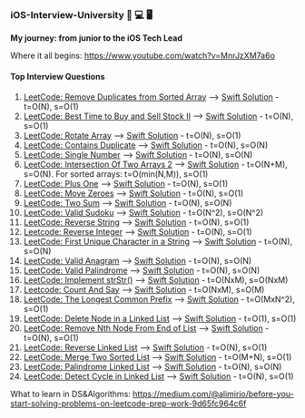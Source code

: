 


### iOS-Interview-University  📲 💻 🖥
**My journey: from junior to the iOS Tech Lead**

Where it all begins: https://www.youtube.com/watch?v=MnrJzXM7a6o

#### Top Interview Questions
1. [LeetCode: Remove Duplicates from Sorted Array](https://leetcode.com/explore/interview/card/top-interview-questions-easy/92/array/727/) --> [Swift Solution](https://github.com/burhanaras/iOS-Interview-University/blob/main/Top%20Interview%20Questions/001_Remove%20Duplicates%20from%20Sorted%20Array.playground/Contents.swift) - t=O(N), s=O(1)
2. [LeetCode: Best Time to Buy and Sell Stock II](https://leetcode.com/explore/interview/card/top-interview-questions-easy/92/array/564/) --> [Swift Solution](https://github.com/burhanaras/iOS-Interview-University/blob/main/Top%20Interview%20Questions/002_Best%20Time%20to%20Buy%20and%20Sell%20Stock%20II.playground/Contents.swift) - t=O(N), s=O(1)
3. [LeetCode: Rotate Array](https://leetcode.com/explore/interview/card/top-interview-questions-easy/92/array/646/) --> [Swift Solution](https://github.com/burhanaras/iOS-Interview-University/blob/main/Top%20Interview%20Questions/003_Rotate%20Array%20%20.playground/Contents.swift) - t=O(N), s=O(1)
4. [LeetCode: Contains Duplicate](https://leetcode.com/explore/interview/card/top-interview-questions-easy/92/array/578/) --> [Swift Solution](https://github.com/burhanaras/iOS-Interview-University/blob/main/Top%20Interview%20Questions/004_Contains%20Duplicate.playground/Contents.swift) - t=O(N), s=O(N)
5. [LeetCode: Single Number](https://leetcode.com/explore/interview/card/top-interview-questions-easy/92/array/549/) --> [Swift Solution](https://github.com/burhanaras/iOS-Interview-University/blob/main/Top%20Interview%20Questions/005_Single%20Number.playground/Contents.swift) - t=O(N), s=O(N)
6. [LeetCode: Intersection Of Two Arrays 2](https://leetcode.com/explore/interview/card/top-interview-questions-easy/92/array/674/) --> [Swift Solution](https://github.com/burhanaras/iOS-Interview-University/blob/main/Top%20Interview%20Questions/006_Intersection%20Of%20Two%20Arrays%202.playground/Contents.swift) - t=O(N+M), s=O(N). For sorted arrays: t=O(min(N,M)), s=O(1)
7. [LeetCode: Plus One](https://leetcode.com/explore/interview/card/top-interview-questions-easy/92/array/559/) --> [Swift Solution](https://github.com/burhanaras/iOS-Interview-University/blob/main/Top%20Interview%20Questions/007_Plus%20One.playground/Contents.swift) - t=O(N), s=O(1)
8. [LeetCode: Move Zeroes](https://leetcode.com/explore/interview/card/top-interview-questions-easy/92/array/567/) --> [Swift Solution](https://github.com/burhanaras/iOS-Interview-University/blob/main/Top%20Interview%20Questions/008_Move_Zeroes.playground/Contents.swift) - t=O(N), s=O(1)
9. [LeetCode: Two Sum](https://leetcode.com/explore/interview/card/top-interview-questions-easy/92/array/546/) --> [Swift Solution](https://github.com/burhanaras/iOS-Interview-University/blob/main/Top%20Interview%20Questions/009_Two%20Sum.playground/Contents.swift) - t=O(N), s=O(N)
10. [LeetCode: Valid Sudoku](https://leetcode.com/explore/featured/card/top-interview-questions-easy/92/array/769/) --> [Swift Solution](https://github.com/burhanaras/iOS-Interview-University/blob/main/Top%20Interview%20Questions/010_Valid%20Sudoku.playground/Contents.swift) - t=O(N^2), s=O(N^2)
11. [LeetCode: Reverse String](https://leetcode.com/explore/featured/card/top-interview-questions-easy/127/strings/879/) --> [Swift Solution](https://github.com/burhanaras/iOS-Interview-University/blob/main/Top%20Interview%20Questions/011_Reverse_String.playground/Contents.swift) - t=O(N), s=O(1)
12. [Leetcode: Reverse Integer](https://leetcode.com/explore/featured/card/top-interview-questions-easy/127/strings/880/) --> [Swift Solution](https://github.com/burhanaras/iOS-Interview-University/blob/main/Top%20Interview%20Questions/012_Reverse_Integer.playground/Contents.swift) - t=O(N), s=O(1)
13. [LeetCode: First Unique Character in a String](https://leetcode.com/explore/featured/card/top-interview-questions-easy/127/strings/881/) --> [Swift Solution](https://github.com/burhanaras/iOS-Interview-University/blob/main/Top%20Interview%20Questions/013_First_Unique_Character.playground/Contents.swift) - t=O(N), s=O(N)
14. [LeetCode: Valid Anagram](https://leetcode.com/explore/featured/card/top-interview-questions-easy/127/strings/882/) --> [Swift Solution](https://github.com/burhanaras/iOS-Interview-University/blob/main/Top%20Interview%20Questions/014_Valid_Anagram.playground/Contents.swift) - t=O(N), s=O(N)
15. [LeetCode: Valid Palindrome](https://leetcode.com/explore/featured/card/top-interview-questions-easy/127/strings/883/) --> [Swift Solution](https://github.com/burhanaras/iOS-Interview-University/blob/main/Top%20Interview%20Questions/015_Valid_Palindrome.playground/Contents.swift) - t=O(N), s=O(N)
16. [LeetCode: Implement strStr()](https://leetcode.com/explore/interview/card/top-interview-questions-easy/127/strings/885/) --> [Swift Solution](https://github.com/burhanaras/iOS-Interview-University/blob/main/Top%20Interview%20Questions/016_%20Implement_strStr.playground/Contents.swift) - t=O(NxM), s=O(NxM)
17. [Leetcode: Count And Say](https://leetcode.com/explore/interview/card/top-interview-questions-easy/127/strings/886/) --> [Swift Solution](https://github.com/burhanaras/iOS-Interview-University/blob/main/Top%20Interview%20Questions/017_Count_And_Say.playground/Contents.swift) - t=O(NxM), s=O(M)
18. [LeetCode: The Longest Common Prefix](https://leetcode.com/explore/interview/card/top-interview-questions-easy/127/strings/887/) --> [Swift Solution](https://github.com/burhanaras/iOS-Interview-University/blob/main/Top%20Interview%20Questions/018_Longest_Common_Prefix.playground/Contents.swift) - t=O(MxN^2), s=O(1)
19. [LeetCode: Delete Node in a Linked List](https://leetcode.com/explore/interview/card/top-interview-questions-easy/93/linked-list/553/) --> [Swift Solution](https://github.com/burhanaras/iOS-Interview-University/blob/main/Top%20Interview%20Questions/019_Delete_Node_In_Linked_List.playground/Contents.swift) - t=O(1), s=O(1)
20. [LeetCode: Remove Nth Node From End of List](https://leetcode.com/explore/interview/card/top-interview-questions-easy/93/linked-list/603/) --> [Swift Solution](https://github.com/burhanaras/iOS-Interview-University/blob/main/Top%20Interview%20Questions/020_Remove_Nth_Item_From_End_Of_The_List.playground/Contents.swift) - t=O(N), s=O(1)
21. [LeetCode: Reverse Linked List](https://leetcode.com/explore/interview/card/top-interview-questions-easy/93/linked-list/560/) --> [Swift Solution](https://github.com/burhanaras/iOS-Interview-University/blob/main/Top%20Interview%20Questions/021_Reverse_Linked_List.playground/Contents.swift) - t=O(N), s=O(1)
22. [LeetCode: Merge Two Sorted List](https://leetcode.com/explore/interview/card/top-interview-questions-easy/93/linked-list/771/) --> [Swift Solution](https://github.com/burhanaras/iOS-Interview-University/blob/main/Top%20Interview%20Questions/022_Merge_Two_sorted_List.playground/Contents.swift) - t=O(M+N), s=O(1)
23. [LeetCode: Palindrome Linked List](https://leetcode.com/explore/interview/card/top-interview-questions-easy/93/linked-list/772/) --> [Swift Solution](https://github.com/burhanaras/iOS-Interview-University/blob/main/Top%20Interview%20Questions/023_Palindrome_Linked_List.playground/Contents.swift) - t=O(N), s=O(N)
24. [LeetCode: Detect Cycle in Linked List](https://leetcode.com/explore/interview/card/top-interview-questions-easy/93/linked-list/773/) --> [Swift Solution](https://github.com/burhanaras/iOS-Interview-University/blob/main/Top%20Interview%20Questions/024_Detect_Cycle_In_LinkedList.playground/Contents.swift) - t=O(N), s=O(1)







What to learn in DS&Algorithms: https://medium.com/@alimirio/before-you-start-solving-problems-on-leetcode-prep-work-9d65fc964c6f
